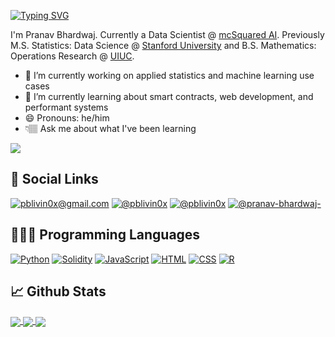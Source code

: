 [![Typing SVG](https://readme-typing-svg.herokuapp.com?color=000000&size=23&vCenter=true&lines=Hi+there+%F0%9F%91%8B;My+name+is+Pranav+Bhardwaj+%F0%9F%98%8E)](https://git.io/typing-svg)

I'm Pranav Bhardwaj. Currently a Data Scientist @ [mcSquared AI](https://github.com/mcSquaredAI). Previously M.S. Statistics: Data Science @ [Stanford University](https://statistics.stanford.edu/) and B.S. Mathematics: Operations Research @ [UIUC](https://math.illinois.edu/).

- 🔭 I’m currently working on applied statistics and machine learning use cases 
- 🌱 I’m currently learning about smart contracts, web development, and performant systems
- 😄 Pronouns: he/him
- 👇🏽 Ask me about what I've been learning

[![](https://github-readme-stats.vercel.app/api/pin/?username=pblivin0x&repo=technical-notes&theme=react)](https://github.com/pblivin0x/technical-notes)

## 🤝 Social Links

<p align="left">
  <a href="mailto: pblivin0x@gmail.com"><img alt="pblivin0x@gmail.com" src="https://img.shields.io/badge/Gmail-D14836?style=for-the-badge&logo=gmail&logoColor=white"></a>
  <a href="https://twitter.com/pblivin0x"><img alt="@pblivin0x" src="https://img.shields.io/badge/Twitter-1DA1F2?style=for-the-badge&logo=twitter&logoColor=white"></a>
  <a href="https://github.com/pblivin0x"><img alt="@pblivin0x" src="https://img.shields.io/badge/GitHub-100000?style=for-the-badge&logo=github&logoColor=white"></a>
  <a href="https://www.linkedin.com/in/pranav-bhardwaj-/"><img alt="@pranav-bhardwaj-" src="https://img.shields.io/badge/LinkedIn-0077B5?style=for-the-badge&logo=linkedin&logoColor=white"></a>
</p>

## 👨🏾‍💻 Programming Languages

<p align="left">
  <a href="https://www.python.org/"><img alt="Python" src="https://img.shields.io/badge/Python-3776AB?style=for-the-badge&logo=python&logoColor=white"></a>
  <a href="https://docs.soliditylang.org/en/latest/"><img alt="Solidity" src="https://camo.githubusercontent.com/717981f7a9cc333b21b4a04e98873b95f4237946a9850bd3f69f57fe53040e0f/68747470733a2f2f696d672e736869656c64732e696f2f7374617469632f76313f7374796c653d666f722d7468652d6261646765266d6573736167653d536f6c696469747926636f6c6f723d333633363336266c6f676f3d536f6c6964697479266c6f676f436f6c6f723d464646464646266c6162656c3d"></a>
  <a href="https://www.javascript.com/"><img alt="JavaScript" src="https://img.shields.io/badge/JavaScript-F7DF1E?style=for-the-badge&logo=javascript&logoColor=black"></a>
  <a href="https://html.spec.whatwg.org/multipage/"><img alt="HTML" src="https://img.shields.io/badge/HTML5-E34F26?style=for-the-badge&logo=html5&logoColor=white"></a>
  <a href="https://www.w3.org/Style/CSS/Overview.en.html"><img alt="CSS" src="https://img.shields.io/badge/CSS3-1572B6?style=for-the-badge&logo=css3&logoColor=white"></a>
  <a href="https://www.r-project.org/"><img alt="R" src="https://img.shields.io/badge/R-276DC3?style=for-the-badge&logo=r&logoColor=white"></a>
</p>

## 📈 Github Stats

<a href="https://github.com/pblivin0x">
  <img align="center" src="https://github-readme-stats.vercel.app/api?username=pblivin0x&hide_title=true&show_icons=true&theme=react" />
</a>

<a href="https://github.com/pblivin0x">
  <img align="center" src="https://github-readme-stats.vercel.app/api/top-langs/?username=pblivin0x&layout=compact&theme=react&hide=tex" />
</a>

<a href="https://github.com/Ashutosh00710/github-readme-activity-graph">
  <img align="center" src="https://activity-graph.herokuapp.com/graph?username=pblivin0x&theme=react-dark" />
</a>
